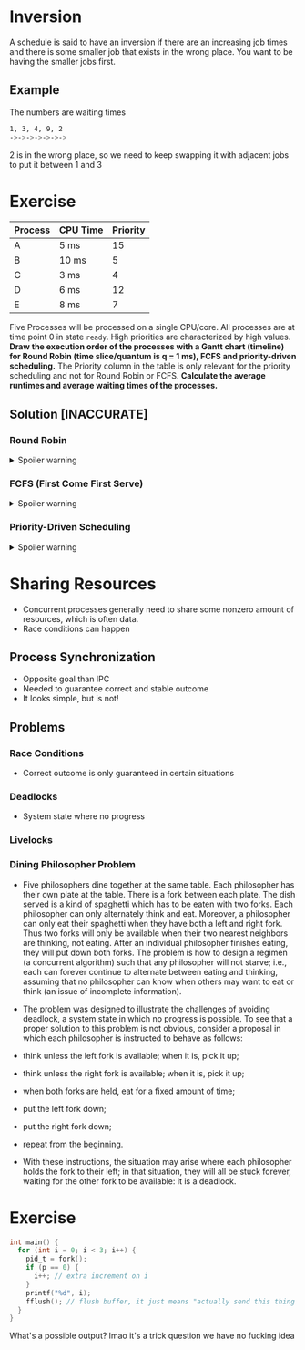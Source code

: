 # Inversion
A schedule is said to have an inversion if there are an increasing job times and there is some smaller job that exists in the wrong place. You want to be having the smaller jobs first.
## Example
The numbers are waiting times
```bash
1, 3, 4, 9, 2
->->->->->->->
```
2 is in the wrong place, so we need to keep swapping it with adjacent jobs to put it between 1 and 3
# Exercise
| Process  | CPU Time | Priority |
| -------- | -------- | -------- |
| A | 5 ms    | 15 |
| B | 10 ms   | 5 |
| C | 3 ms    | 4 |
| D | 6 ms | 12 |
| E | 8 ms | 7 |
Five Processes will be processed on a single CPU/core. All processes are at time point 0 in state `ready`. High priorities are characterized by high values. **Draw the execution order of the processes with a Gantt chart (timeline) for Round Robin (time slice/quantum is q = 1 ms), FCFS and priority-driven scheduling.** The Priority column in the table is only relevant for the priority scheduling and not for Round Robin or FCFS. **Calculate the average runtimes and average waiting times of the processes.**

## Solution [INACCURATE]
### Round Robin
<details>
  <summary>Spoiler warning</summary>
  Time slice is 1 ms, so we go around with the smallest runtime first
  > 
</details>

### FCFS (First Come First Serve)
<details>
  <summary>Spoiler warning</summary>
  
  > A, B, C, D, E
</details>

### Priority-Driven Scheduling
<details>
  <summary>Spoiler warning</summary>
  
> A, D, E, B, C
</details>

# Sharing Resources
* Concurrent processes generally need to share some nonzero amount of resources, which is often data.
* Race conditions can happen
## Process Synchronization
* Opposite goal than IPC
* Needed to guarantee correct and stable outcome
* It looks simple, but is not!
## Problems
### Race Conditions
* Correct outcome is only guaranteed in certain situations
### Deadlocks
* System state where no progress
### Livelocks

### Dining Philosopher Problem
* Five philosophers dine together at the same table. Each philosopher has their own plate at the table. There is a fork between each plate. The dish served is a kind of spaghetti which has to be eaten with two forks. Each philosopher can only alternately think and eat. Moreover, a philosopher can only eat their spaghetti when they have both a left and right fork. Thus two forks will only be available when their two nearest neighbors are thinking, not eating. After an individual philosopher finishes eating, they will put down both forks. The problem is how to design a regimen (a concurrent algorithm) such that any philosopher will not starve; i.e., each can forever continue to alternate between eating and thinking, assuming that no philosopher can know when others may want to eat or think (an issue of incomplete information).
* The problem was designed to illustrate the challenges of avoiding deadlock, a system state in which no progress is possible. To see that a proper solution to this problem is not obvious, consider a proposal in which each philosopher is instructed to behave as follows:

* think unless the left fork is available; when it is, pick it up;
* think unless the right fork is available; when it is, pick it up;
* when both forks are held, eat for a fixed amount of time;
* put the left fork down;
* put the right fork down;
* repeat from the beginning.
* With these instructions, the situation may arise where each philosopher holds the fork to their left; in that situation, they will all be stuck forever, waiting for the other fork to be available: it is a deadlock.

# Exercise
```C
int main() {
  for (int i = 0; i < 3; i++) {
    pid_t = fork();
    if (p == 0) {
      i++; // extra increment on i
    }
    printf("%d", i);
    fflush(); // flush buffer, it just means "actually send this thing to console"
  }
}
```
What's a possible output? 
lmao it's a trick question we have no fucking idea



